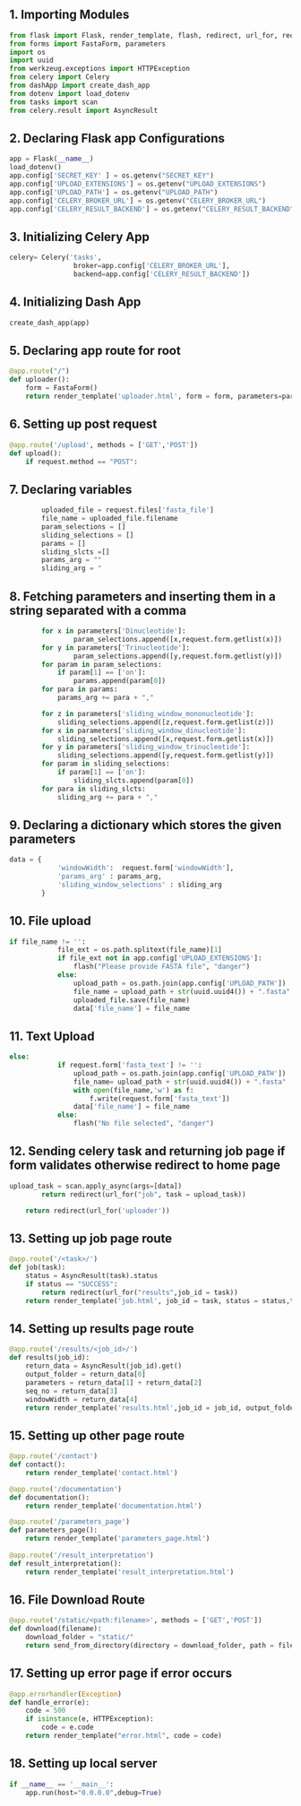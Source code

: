 ## 1. Importing Modules 


```python
from flask import Flask, render_template, flash, redirect, url_for, request, send_from_directory
from forms import FastaForm, parameters
import os
import uuid
from werkzeug.exceptions import HTTPException
from celery import Celery
from dashApp import create_dash_app
from dotenv import load_dotenv
from tasks import scan
from celery.result import AsyncResult

```

## 2. Declaring Flask app Configurations


```python
app = Flask(__name__)
load_dotenv()
app.config['SECRET_KEY' ] = os.getenv("SECRET_KEY")
app.config['UPLOAD_EXTENSIONS'] = os.getenv("UPLOAD_EXTENSIONS")
app.config['UPLOAD_PATH'] = os.getenv("UPLOAD_PATH")
app.config['CELERY_BROKER_URL'] = os.getenv("CELERY_BROKER_URL")
app.config['CELERY_RESULT_BACKEND'] = os.getenv("CELERY_RESULT_BACKEND")
```

## 3. Initializing Celery App 


```python
celery= Celery('tasks',  
                broker=app.config['CELERY_BROKER_URL'],
                backend=app.config['CELERY_RESULT_BACKEND'])
```

## 4. Initializing Dash App


```python
create_dash_app(app)
```

## 5. Declaring app route for root


```python
@app.route("/")
def uploader():
    form = FastaForm()
    return render_template('uploader.html', form = form, parameters=parameters, title="Home")

```

## 6. Setting up post request


```python
@app.route('/upload', methods = ['GET','POST'])
def upload():
    if request.method == "POST":
```

## 7. Declaring variables


```python
        uploaded_file = request.files['fasta_file']
        file_name = uploaded_file.filename
        param_selections = []
        sliding_selections = []
        params = []
        sliding_slcts =[]
        params_arg = ""
        sliding_arg = "
```

## 8. Fetching parameters and inserting them in a string separated with a comma


```python
        for x in parameters['Dinucleotide']:
                param_selections.append([x,request.form.getlist(x)])
        for y in parameters['Trinucleotide']:
                param_selections.append([y,request.form.getlist(y)])
        for param in param_selections:
            if param[1] == ['on']:
                params.append(param[0])
        for para in params:
            params_arg += para + ","

        for z in parameters['sliding_window_mononucleotide']:
            sliding_selections.append([z,request.form.getlist(z)])
        for x in parameters['sliding_window_dinucleotide']:
            sliding_selections.append([x,request.form.getlist(x)])
        for y in parameters['sliding_window_trinucleotide']:
            sliding_selections.append([y,request.form.getlist(y)])
        for param in sliding_selections:
            if param[1] == ['on']:
                sliding_slcts.append(param[0])
        for para in sliding_slcts:
            sliding_arg += para + ","
```

## 9. Declaring a dictionary which stores the given parameters


```python
data = {
            'windowWidth':  request.form['windowWidth'],
            'params_arg' : params_arg,
            'sliding_window_selections' : sliding_arg
        }
```

## 10. File upload


```python
if file_name != '':
            file_ext = os.path.splitext(file_name)[1]
            if file_ext not in app.config['UPLOAD_EXTENSIONS']:
                flash("Please provide FASTA file", "danger")
            else:
                upload_path = os.path.join(app.config['UPLOAD_PATH'])
                file_name = upload_path + str(uuid.uuid4()) + ".fasta"
                uploaded_file.save(file_name)
                data['file_name'] = file_name
```

## 11. Text Upload


```python
else:
            if request.form['fasta_text'] != '':
                upload_path = os.path.join(app.config['UPLOAD_PATH'])
                file_name= upload_path + str(uuid.uuid4()) + ".fasta"
                with open(file_name,'w') as f:
                    f.write(request.form['fasta_text'])
                data['file_name'] = file_name
            else:
                flash("No file selected", "danger") 
```

## 12. Sending celery task and returning job page if form validates otherwise redirect to home page

```python
upload_task = scan.apply_async(args=[data])
        return redirect(url_for("job", task = upload_task))

    return redirect(url_for('uploader'))
```

## 13. Setting up job page route


```python
@app.route('/<task>/')
def job(task):
    status = AsyncResult(task).status
    if status == "SUCCESS":
        return redirect(url_for("results",job_id = task))
    return render_template('job.html', job_id = task, status = status,title = "Pending")
```

## 14. Setting up results page route


```python
@app.route('/results/<job_id>/')
def results(job_id):
    return_data = AsyncResult(job_id).get()
    output_folder = return_data[0]
    parameters = return_data[1] + return_data[2]
    seq_no = return_data[3]
    windowWidth = return_data[4]
    return render_template('results.html',job_id = job_id, output_folder = output_folder,parameters=parameters[:-1].replace(","," , "), title="Results",seq_no = seq_no,windowWidth=windowWidth)
```

## 15. Setting up other page route


```python
@app.route('/contact')
def contact():
    return render_template('contact.html')

@app.route('/documentation')
def documentation():
    return render_template('documentation.html')

@app.route('/parameters_page')
def parameters_page():
    return render_template('parameters_page.html')
    
@app.route('/result_interpretation')
def result_interpretation():
    return render_template('result_interpretation.html')
```

## 16. File Download Route


```python
@app.route('/static/<path:filename>', methods = ['GET','POST'])
def download(filename):
    download_folder = "static/"
    return send_from_directory(directory = download_folder, path = filename, as_attachment=True)
```

## 17. Setting up error page if error occurs 


```python
@app.errorhandler(Exception)
def handle_error(e):
    code = 500
    if isinstance(e, HTTPException):
        code = e.code
    return render_template("error.html", code = code)

```

## 18. Setting up local server


```python
if __name__ == '__main__':
    app.run(host="0.0.0.0",debug=True)
```
